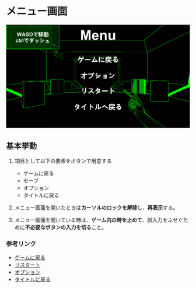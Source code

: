 # メニュー画面
![メニュー画面](/Specifications/images/MenuUI/MenuDisplay.png)

## 基本挙動
1. 項目として以下の要素をボタンで用意する
    - ゲームに戻る
    - セーブ
    - オプション
    - タイトルに戻る  

2. メニュー画面を開いたときは**カーソルのロックを解除**し、**再表示**する。
3. メニュー画面を開いている時は、**ゲーム内の時を止めて**、誤入力をふせぐために**不必要なボタンの入力を切る**こと。

### 参考リンク
- [ゲームに戻る](/Specifications/UI/MenuUI/ReturnGame.md)
- [リスタート](/Specifications/UI/MenuUI/ReStart.md)
- [オプション](/Specifications/UI/MenuUI/Option.md)
- [タイトルに戻る](/Specifications/UI/MenuUI/ReturnTitle.md)